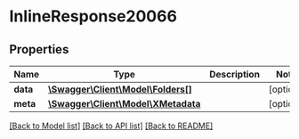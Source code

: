 # InlineResponse20066

## Properties
Name | Type | Description | Notes
------------ | ------------- | ------------- | -------------
**data** | [**\Swagger\Client\Model\Folders[]**](Folders.md) |  | [optional] 
**meta** | [**\Swagger\Client\Model\XMetadata**](XMetadata.md) |  | [optional] 

[[Back to Model list]](../../README.md#documentation-for-models) [[Back to API list]](../../README.md#documentation-for-api-endpoints) [[Back to README]](../../README.md)


